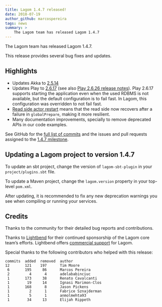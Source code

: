 ```yaml
---
title: Lagom 1.4.7 released!
date: 2018-07-19
author_github: marcospereira
tags: news
summary: >
    The Lagom team has released Lagom 1.4.7
---
```


The Lagom team has released Lagom 1.4.7.

This release provides several bug fixes and updates.

## Highlights

- Updates Akka to [2.5.14](https://akka.io/blog/news/2018/07/13/akka-2.5.14-released)
- Updates Play to [2.6.17](https://blog.playframework.com/play-2-6-17-released/) (see also [Play 2.6.26 release notes](https://blog.playframework.com/play-2-6-16-released/)). Play 2.6.17 supports starting the application even when the used RDBMS is not available, but the default configuration is to fail fast. In Lagom, this configuration was overridden to not fail fast.
- [Read side actor restart](https://github.com/lagom/lagom/pull/1418) means that the read side now recovers after a failure in `globalPrepare`, making it more resilient.
- Many documentation improvements, specially to remove deprecated APIs in our code examples.

See GitHub for the [full list of commits](https://github.com/lagom/lagom/compare/1.4.6...1.4.7) and the issues and pull requests assigned to the [1.4.7 milestone](https://github.com/lagom/lagom/milestone/32?closed=1).

## Updating a Lagom project to version 1.4.7

To update an sbt project, change the version of `lagom-sbt-plugin` in your `project/plugins.sbt` file.

To update a Maven project, change the `lagom.version` property in your top-level `pom.xml`.

After updating, it is recommended to fix any new deprecation warnings you see when compiling or running your services.

## Credits

Thanks to the community for their detailed bug reports and contributions.

Thanks to [Lightbend](https://www.lightbend.com/) for their continued sponsorship of the Lagom core team’s efforts. Lightbend offers [commercial support](https://www.lightbend.com/subscription) for Lagom.

Special thanks to the following contributors who helped with this release:

    commits  added  removed  author
    12       121    197      Tim Moore
     6       195     86      Marcos Pereira
     2         4      4      adelababinciuc
     1       173     38      Renato Cavalcanti
     1        19     14      Ignasi Marimon-Clos
     1       168      8      Jason Pickens
     1         2      1      Fabrice Sznajderman
     1         5      1      anmolmehta93
     1        34     13      Elijah Rippeth